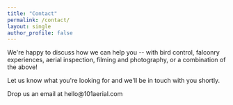 ```yaml
---
title: "Contact"
permalink: /contact/
layout: single
author_profile: false
---
```


We're happy to discuss how we can help you -- with bird control, falconry experiences, aerial inspection, filming and photography, or a combination of the above!

Let us know what you're looking for and we'll be in touch with you shortly.

<script type="text/javascript" src="/CHANGE/PATH/TO/spamspan.js"></script>

Drop us an email at <span class="spamspan"><span class="u">hello</span>@<span class="d">101aerial.com</span></span>
